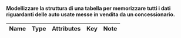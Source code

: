 **Modellizzare la struttura di una tabella per memorizzare tutti i dati riguardanti delle auto usate messe in vendita da un concessionario.**

| **Name** | **Type** | **Attributes** | **Key** | **Note** |
| -------- | -------- | -------------- | ------- | -------- |
